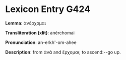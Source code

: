 # Lexicon Entry G424

**Lemma**: ἀνέρχομαι

**Transliteration (xlit)**: anérchomai

**Pronunciation**: an-erkh'-om-ahee

**Description**:
from ἀνά and ἔρχομαι; to ascend:--go up.
